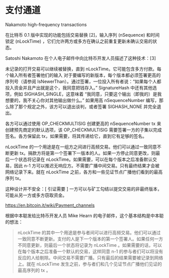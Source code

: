 # 支付通道

Nakamoto high-frequency transactions

在比特币 0.1 版中实现的功能包括交易替换 [2]，输入序列 (nSequence) 和时间锁定 (nLockTime) ，它们允许两方或多方在确认之前重复更新未确认交易的状态。

Satoshi Nakamoto 在个人电子邮件中向比特币开发人员描述了这种技术：[3]

未记录的打开交易可以继续被替换，直到 nLockTime。它可能包含多方付款。每个输入所有者签署他们的输入 对于要编写的新版本，每个版本都必须签署更高的序列号（请参阅 IsNewerThan）。通过签署，一位投入所有者说：“如果每个人都投入资金并且产出就是这个，我同意把钱存入。” SignatureHash 中还有其他选项，例如 SIGHASH_SINGLE，这意味着 “我同意，只要这个输出（即我的）是我想要的，我不关心你对其他输出做什么。” 如果用高 nSequenceNumber 编写，那么除了那个规定之外，该方可以退出谈判，或者签署 SIGHASH_NONE 并完全退出。

各方可以通过使用 OP_CHECKMULTISIG 创建更高的 nSequenceNumber tx 来创建预先商定的默认选项，该 OP_CHECKMULTISIG 需要签署一方的子集以完成签名。各方保留此 tx，如果需要，将其传递给它，直到它有足够的签名。

nLockTime 的一个用途是在一组方之间进行高频交易。他们可以通过一致同意不断更新 tx。捐款方将是第一个签署下一版本的人。如果一方停止同意更改，则最后一个状态将记录在 nLockTime。如果需要，可以在每个版本之后准备默认交易，因此 n-1 方可以推迟无响应方。不需要广播中间交易。只有最终结果才会被网络记录下来。就在 nLockTime 之前，各方和一些见证节点广播他们看到的最高序列 tx。

这种设计并不安全：[ 引证需要 ] 一方可以与矿工勾结以提交交易的非最终版本，可能从另一方或多方窃取资金。

<https://en.bitcoin.it/wiki/Payment_channels>

根据中本聪发给比特币开发人员 Mike Hearn 的电子邮件，这个基本结构是中本聪的想法：

> nLockTime 的其中一个用途是参与者间可以进行高频交易。他们可以通过一致同意不断更新。支付的人是下一个版本的第一个签署人。如果任何一方不同意更新，则最后一个状态将记录为 nLockTime 。如果需要的话，可以在每个版本之后准备一个默认的交易，这样同意 n-1 的参与者们可以将没有反应的人给剔除。中间交易不需要广播。只有最后的结果需要被记录到网络上。就在 nLockTime 发生之前，参与者们和几个见证节点广播他们见证的最高序列的 tx 。
